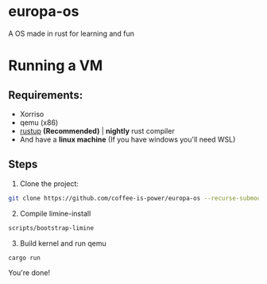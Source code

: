 # europa-os
A OS made in rust for learning and fun

# Running a VM
## Requirements:
  - Xorriso
  - qemu (x86)
  - [rustup](https://rustup.rs) **(Recommended)** | **nightly** rust compiler
  - And have a **linux machine** (If you have windows you'll need WSL)
## Steps
1. Clone the project:
```bash
git clone https://github.com/coffee-is-power/europa-os --recurse-submodules
```
2. Compile limine-install
```bash
scripts/bootstrap-limine
```
3. Build kernel and run qemu
```bash
cargo run
```
You're done!
